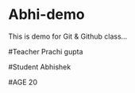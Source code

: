 # Abhi-demo
This is demo for Git  &amp; Github class...

#Teacher
Prachi gupta

#Student 
Abhishek

#AGE
20